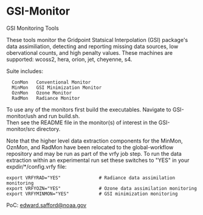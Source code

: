 # GSI-Monitor
GSI Monitoring Tools

These tools monitor the Gridpoint Statsical Interpolation (GSI) package's data assimiliation, detecting 
and reporting missing data sources, low obervational counts, and high penalty values.  These machines 
are supported:  wcoss2, hera, orion, jet, cheyenne, s4.

Suite includes:
```
  ConMon   Conventional Monitor     
  MinMon   GSI Minimization Monitor 
  OznMon   Ozone Monitor            
  RadMon   Radiance Monitor         
```

To use any of the monitors first build the executables.  Navigate to GSI-monitor/ush and run build.sh.  
Then see the README file in the monitor(s) of interest in the GSI-monitor/src directory.  

Note that the higher level data extraction components for the MinMon, OznMon, and RadMon have been 
relocated to the global-workflow repository and may be run as part of the vrfy job step.  To run the 
data extraction within an experimental run set these switches to "YES" in your 
expdir/*/config.vrfy file:

```
export VRFYRAD="YES"              # Radiance data assimilation monitoring
export VRFYOZN="YES"              # Ozone data assimilation monitoring
export VRFYMINMON="YES"           # GSI minimization monitoring
```


PoC:  edward.safford@noaa.gov
